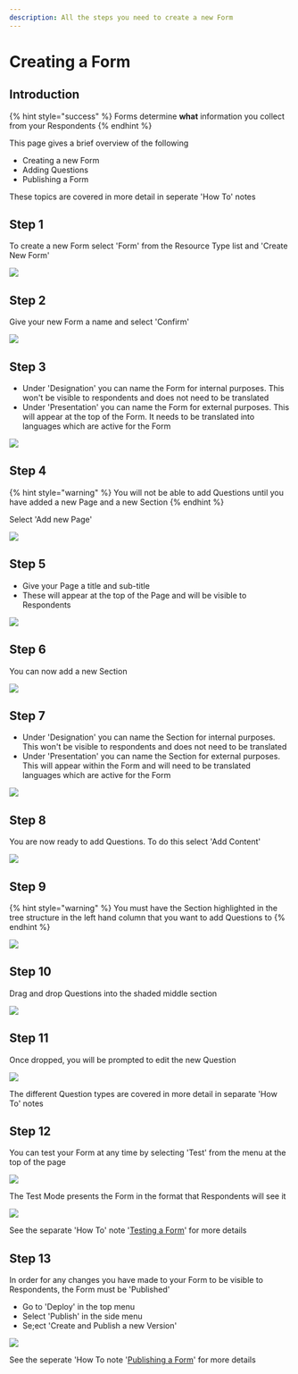 ```yaml
---
description: All the steps you need to create a new Form
---
```


# Creating a Form

## Introduction

{% hint style="success" %}
Forms determine **what** information you collect from your Respondents
{% endhint %}

This page gives a brief overview of the following

* Creating a new Form
* Adding Questions
* Publishing a Form

These topics are covered in more detail in seperate 'How To' notes

## Step 1

To create a new Form select 'Form' from the Resource Type list and 'Create New Form'

![](<../../.gitbook/assets/image (320) (1) (1).png>)

## Step 2

Give your new Form a name and select 'Confirm'

![](<../../.gitbook/assets/image (321) (1) (1) (1) (1).png>)

## Step 3

* Under 'Designation' you can name the Form for internal purposes.  This won't be visible to respondents and does not need to be translated
* Under 'Presentation' you can name the Form for external purposes.  This will appear at the top of the Form.  It needs to be translated into languages which are active for the Form

![](<../../.gitbook/assets/image (317) (1) (1) (1).png>)

## Step 4

{% hint style="warning" %}
You will not be able to add Questions until you have added a new Page and a new Section
{% endhint %}

Select 'Add new Page'

![](<../../.gitbook/assets/image (301) (1) (1).png>)

## Step 5

* Give your Page a title and sub-title
* These will appear at the top of the Page and will be visible to Respondents

![](<../../.gitbook/assets/image (313) (1) (1) (1).png>)

## Step 6

You can now add a new Section

![](<../../.gitbook/assets/image (318) (1) (1).png>)

## Step 7

* Under 'Designation' you can name the Section for internal purposes.  This won't be visible to respondents and does not need to be translated
* Under 'Presentation' you can name the Section for external purposes.  This will appear within the Form and will need to be translated languages which are active for the Form

![](<../../.gitbook/assets/image (303) (1) (1) (1).png>)

## Step 8

You are now ready to add Questions.  To do this select 'Add Content'

![](<../../.gitbook/assets/image (312) (1) (1).png>)

## Step 9

{% hint style="warning" %}
You must have the Section highlighted in the tree structure in the left hand column that you want to add Questions to
{% endhint %}

![](<../../.gitbook/assets/image (311) (1) (1).png>)

## Step 10

Drag and drop Questions into the shaded middle section

![](<../../.gitbook/assets/image (300) (1).png>)

## Step 11

Once dropped, you will be prompted to edit the new Question&#x20;

![](<../../.gitbook/assets/image (302) (1).png>)

The different Question types are covered in more detail in separate 'How To' notes

## Step 12

You can test your Form at any time by selecting 'Test' from the menu at the top of the page

![](<../../.gitbook/assets/image (324) (1) (1) (1) (1).png>)

The Test Mode presents the Form in the format that Respondents will see it

![](<../../.gitbook/assets/image (301) (1).png>)

See the separate 'How To' note '[Testing a Form](https://app.gitbook.com/o/-LCmmrbb3mPcyvxukobx/s/-LDglCKkoaiLL-wpvCjA/c/kjEpt7kq2p2GIogt0eWt/how-to-guides/forms/testing-a-form)' for more details

## Step 13

In order for any changes you have made to your Form to be visible to Respondents, the Form must be 'Published'

* Go to 'Deploy' in the top menu
* Select 'Publish' in the side menu
* Se;ect 'Create and Publish a new Version'&#x20;

&#x20;

![](<../../.gitbook/assets/image (322) (1) (1) (1).png>)

See the seperate 'How To note '[Publishing a Form](https://app.gitbook.com/o/-LCmmrbb3mPcyvxukobx/s/-LDglCKkoaiLL-wpvCjA/c/kjEpt7kq2p2GIogt0eWt/how-to-guides/forms/publishing-a-form)' for more details
